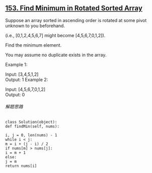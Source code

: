## [153. Find Minimum in Rotated Sorted Array](https://leetcode.com/problems/find-minimum-in-rotated-sorted-array/description/)
Suppose an array sorted in ascending order is rotated at some pivot unknown to you beforehand.

(i.e.,  [0,1,2,4,5,6,7] might become  [4,5,6,7,0,1,2]).

Find the minimum element.

You may assume no duplicate exists in the array.

Example 1:

Input: [3,4,5,1,2] </br>
Output: 1
Example 2:

Input: [4,5,6,7,0,1,2]</br>
Output: 0

###### 解题思路
```
class Solution(object):
def findMin(self, nums):

i, j = 0, len(nums) - 1
while i < j:
m = i + (j - i) / 2
if nums[m] > nums[j]:
i = m + 1
else:
j = m
return nums[i]
```
